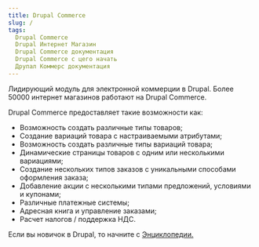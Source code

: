 ```yaml
---
title: Drupal Commerce
slug: /
tags:
  Drupal Commerce
  Drupal Интернет Магазин
  Drupal Commerce документация
  Drupal Commerce с цего начать
  Друпал Коммерс документация
---
```

Лидирующий модуль для электронной коммерции в Drupal.
Более 50000 интернет магазинов работают на Drupal Commerce.

Drupal Commerce предоставляет такие возможности как:
- Возможность создать различные типы товаров;
- Создание вариаций товара с настраиваемыми атрибутами;
- Возможность создать различные типы вариаций товара;
- Динамические страницы товаров с одним или несколькими вариациями;
- Создание нескольких типов заказов с уникальными способами оформления заказа;
- Добавление акции с несколькими типами предложений, условиями и купонами;
- Различные платежные системы;
- Адресная книга и управление заказами;
- Расчет налогов / поддержка НДС.

Если вы новичок в Drupal, то начните с [Энциклопедии.](https://druki.ru/)
